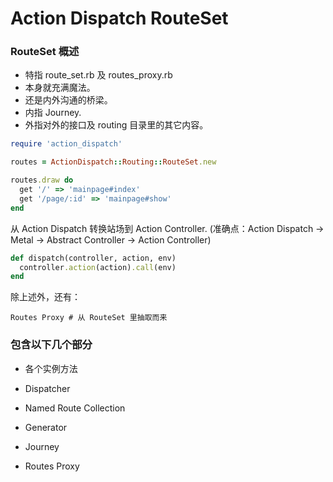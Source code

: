 # Action Dispatch RouteSet

### RouteSet 概述

- 特指 route_set.rb 及 routes_proxy.rb
- 本身就充满魔法。
- 还是内外沟通的桥梁。
- 内指 Journey.
- 外指对外的接口及 routing 目录里的其它内容。

```ruby
require 'action_dispatch'

routes = ActionDispatch::Routing::RouteSet.new

routes.draw do
  get '/' => 'mainpage#index'
  get '/page/:id' => 'mainpage#show'
end
```

从 Action Dispatch 转换站场到 Action Controller.
(准确点：Action Dispatch -> Metal -> Abstract Controller -> Action Controller)

```ruby
def dispatch(controller, action, env)
  controller.action(action).call(env)
end
```

除上述外，还有：

```
Routes Proxy # 从 RouteSet 里抽取而来
```

### 包含以下几个部分

- 各个实例方法

- Dispatcher

- Named Route Collection

- Generator

- Journey

- Routes Proxy
